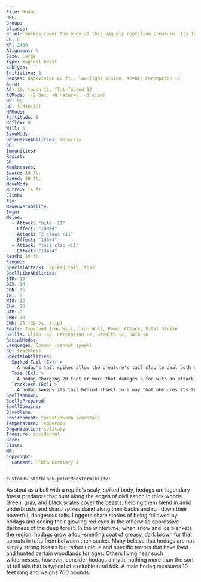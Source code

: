 ```yaml
---
File: Hodag
URL: 
Group: 
aliases: 
Brief: Spikes cover the body of this vaguely reptilian creature. Its fearsome face features dagger-sharp teeth and glowing red eyes.
CR: 6
XP: 2400
Alignment: N
Size: Large
Type: magical beast
SubType: 
Initiative: 2
Senses: darkvision 60 ft., low-light vision, scent; Perception +7
Aura: 
AC: 19, touch 11, flat-footed 17
ACMods: (+2 Dex, +8 natural, -1 size)
HP: 60
HD: (8d10+16)
HPMods: 
Fortitude: 8
Reflex: 8
Will: 5
SaveMods: 
DefensiveAbilities: ferocity
DR: 
Immunities: 
Resist: 
SR: 
Weaknesses: 
Space: 10 ft.
Speed: 30 ft.
MoveMods: 
Burrow: 15 ft.
Climb: 
Fly: 
Maneuverability: 
Swim: 
Melee: 
  - Attack: "bite +11"
    Effect: "1d8+4"
  - Attack: "2 claws +11"
    Effect: "1d6+4"
  - Attack: "tail slap +11"
    Effect: "1d4+4"
Reach: 10 ft.
Ranged: 
SpecialAttacks: spiked tail, toss
SpellLikeAbilities: 
STR: 19
DEX: 14
CON: 15
INT: 7
WIS: 12
CHA: 10
BAB: 8
CMB: 13
CMD: 25 (29 vs. trip)
Feats: Improved Iron Will, Iron Will, Power Attack, Vital Strike
Skills: Climb +10, Perception +7, Stealth +2, Swim +8
RacialMods: 
Languages: Common (cannot speak)
SQ: trackless
SpecialAbilities:
  Spiked Tail (Ex): >
    A hodag's tail spikes allow the creature's tail slap to deal both bludgeoning and piercing damage. A hodag's tail slap is a primary attack.
  Toss (Ex): >
    A hodag charging 20 feet or more that damages a foe with an attack can throw its foe with a special combat maneuver check. The opponent must be corporeal and at least one size category smaller than the hodag. If the combat maneuver check succeeds, the hodag's opponent is thrown 10 feet through the air in a direction chosen by the hodag and falls prone. The hodag can only toss its opponent in a straight line.  If an obstacle prevents the creature's movement, both the creature tossed and the object struck take 1d6 points of damage, and the creature falls prone in the space adjacent to the obstacle. A hodag can also toss an opponent 10 feet up into the air. The victim lands in the same square it started in, falls prone, and takes 1d6 points of damage.
  Trackless (Ex): >
    A hodag sweeps its tail behind itself in a way that obscures its tracks. Attempts to track a hodag have their normal DC increased by +10.
SpellsKnown: 
SpellsPrepared: 
SpellDomains: 
Bloodline: 
Environment: forest/swamp (coastal)
Temperature: temperate
Organization: solitary
Treasure: incidental
Race: 
Class: 
MR: 
Copyright:
  Content: PFRPG Bestiary 3
---
```

```dataviewjs
customJS.Statblock.printMonsterWiki(dv)
```
As stout as a bull with a reptile's scaly, spiked body, hodags are legendary forest predators that hunt along the edges of civilization in thick woods. Green, gray, and black scales cover the beasts, helping them blend in amid underbrush, and sharp spikes stand along their backs and run down their powerful, dangerous tails. Loggers share stories of being followed by hodags and seeing their glowing red eyes in the otherwise oppressive darkness of the deep forest. In the wintertime, when snow and ice blankets the region, hodags grow a foul-smelling coat of greasy, dark brown fur that sprouts in tufts from between their scales.  Many believe that hodags are not simply strong beasts but rather unique and specific terrors that have lived and hunted certain woodlands for ages. Others living near such wildernesses, however, consider hodags a myth, nothing more than the sort of tall tale that is typical of excitable rural folk. A male hodag measures 10 feet long and weighs 700 pounds.
